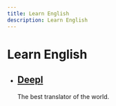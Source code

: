 ```yaml
---
title: Learn English
description: Learn English
---
```


# Learn English

- ## [Deepl](https://www.linguee.es)
	The best translator of the world.
